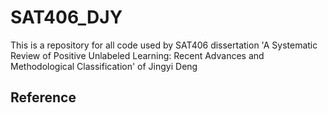 # SAT406_DJY
This is a repository for all code used by SAT406 dissertation 'A Systematic Review of Positive Unlabeled Learning: Recent Advances and Methodological Classification' of Jingyi Deng 

## Reference
